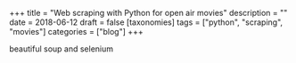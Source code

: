 +++
title =  "Web scraping with Python for open air movies"
description = ""
date = 2018-06-12
draft = false
[taxonomies]
tags = ["python", "scraping", "movies"]
categories = ["blog"]
+++

beautiful soup and selenium
